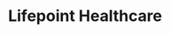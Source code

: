 ---
metadata:
    description: 'Web design case study by Ed Franks for Lifepoint Healthcare. Lifepoint Healthcare provide specialist independent health insurance'
    keywords: 'Design, Graphics, Website, Case Study, Web design, Social Marketing, UI, UX, Case Study'
body_classes: "project-page"
template: lifepoint
title: Lifepoint Healthcare
vert_text: Web Design
details:
    -
        client: Lifepoint Healthcare
        role: "Design, Development"
        year: "2017"
        url: "http://www.lifepointhealthcare.co.uk/"
background: bg-bw.jpg
main_img: main.jpg
laptop_img: laptop.png
intro_title: Independent Health Insurance Specialists
intro_text: Lifepoint Health insurance previously had a very corporate site that catered for a wide range of insurance products. But they wanted to change their offering to be more focused on just health insurance and have a more personal feel.<br><br>So I designed a site that focused on the health insurance sector and was less corporate in style, but still felt professional. In order to create something that felt a bit more personal, I used imagery that was based around caring and family rather than the more corporate imagery used before.
inner_bgtext_1: About
inner_label_1: Personal Insurance
inner_bgtext_2: Case Studies
inner_label_2: Introducers
heading_font: Tex Gyre Adventor
body_font: Heebo
---
